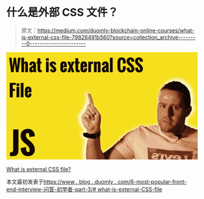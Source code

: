 # 什么是外部 CSS 文件？

> 原文：<https://medium.com/duomly-blockchain-online-courses/what-is-external-css-file-79826491b560?source=collection_archive---------0----------------------->

![](img/5e6c713697d96afd2f9369eb79631120.png)

[What is external CSS file?](https://www.blog.duomly.com/6-most-popular-front-end-interview-questions-and-answers-for-beginners-part-3/#what-is-external-css-file)

本文最初发表于[https://www . blog . duomly . com/6-most-popular-front-end-interview-问答-初学者-part-3/# what-is-external-CSS-file](https://www.blog.duomly.com/6-most-popular-front-end-interview-questions-and-answers-for-beginners-part-3/#what-is-external-css-file)